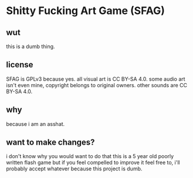# Shitty Fucking Art Game (SFAG)
## wut
this is a dumb thing.
## license
SFAG is GPLv3 because yes. all visual art is CC BY-SA 4.0. some audio art isn't even mine, copyright belongs to original owners. other sounds are CC BY-SA 4.0.
## why
because i am an asshat.
## want to make changes?
i don't know why you would want to do that this is a 5 year old poorly written flash game but if you feel compelled to improve it feel free to, i'll probably accept whatever because this project is dumb.